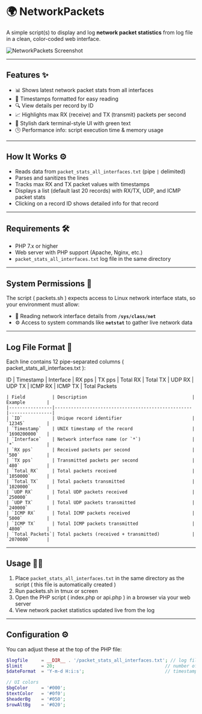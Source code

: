 # 🌍 NetworkPackets

A simple script(s) to display and log **network packet statistics** from log file in a clean, color-coded web interface.

![NetworkPackets Screenshot](https://i.imgur.com/SMZ4q3H.png)

---

## Features ✨

- 📊 Shows latest network packet stats from all interfaces  
- 📅 Timestamps formatted for easy reading  
- 🔍 View details per record by ID  
- 📈 Highlights max RX (receive) and TX (transmit) packets per second  
- 🎨 Stylish dark terminal-style UI with green text  
- 🕒 Performance info: script execution time & memory usage  

---

## How It Works ⚙️

- Reads data from `packet_stats_all_interfaces.txt` (pipe `|` delimited)  
- Parses and sanitizes the lines  
- Tracks max RX and TX packet values with timestamps  
- Displays a list (default last 20 records) with RX/TX, UDP, and ICMP packet stats  
- Clicking on a record ID shows detailed info for that record  

---

## Requirements 🛠️

- PHP 7.x or higher  
- Web server with PHP support (Apache, Nginx, etc.)  
- `packet_stats_all_interfaces.txt` log file in the same directory  

---

## System Permissions 🔐

The script ( packets.sh ) expects access to Linux network interface stats, so your environment must allow:

  - 📂 Reading network interface details from **`/sys/class/net`**  
  - ⚙️ Access to system commands like **`netstat`** to gather live network data  

---

## Log File Format 📄

Each line contains 12 pipe-separated columns ( packet_stats_all_interfaces.txt ):

ID | Timestamp | Interface | RX pps | TX pps | Total RX | Total TX | UDP RX | UDP TX | ICMP RX | ICMP TX | Total Packets

```
| Field          | Description                                       | Example        |
|----------------|---------------------------------------------------|----------------|
| `ID`           | Unique record identifier                          | `12345`        |
| `Timestamp`    | UNIX timestamp of the record                      | `1690200000`   |
| `Interface`    | Network interface name (or `*`)                   | `*`            |
| `RX pps`       | Received packets per second                       | `500`          |
| `TX pps`       | Transmitted packets per second                    | `480`          |
| `Total RX`     | Total packets received                            | `1050000`      |
| `Total TX`     | Total packets transmitted                         | `1020000`      |
| `UDP RX`       | Total UDP packets received                        | `250000`       |
| `UDP TX`       | Total UDP packets transmitted                     | `240000`       |
| `ICMP RX`      | Total ICMP packets received                       | `5000`         |
| `ICMP TX`      | Total ICMP packets transmitted                    | `4800`         |
| `Total Packets`| Total packets (received + transmitted)            | `2070000`      |
```

---

## Usage 🏃‍♂️

1. Place `packet_stats_all_interfaces.txt` in the same directory as the script ( this file is automatically created )
2. Run packets.sh in tmux or screen
3. Open the PHP script ( index.php or api.php ) in a browser via your web server  
4. View network packet statistics updated live from the log

---

## Configuration ⚙️

You can adjust these at the top of the PHP file:

```php
$logfile     = __DIR__ . '/packet_stats_all_interfaces.txt'; // log file path
$limit       = 20;                                         // number of recent records to display
$dateFormat  = 'Y-m-d H:i:s';                              // timestamp format

// UI colors
$bgColor     = '#000';
$textColor   = '#0f0';
$headerBg    = '#050';
$rowAltBg    = '#020';
```
